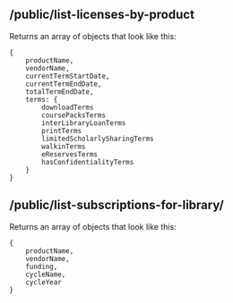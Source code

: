 
## /public/list-licenses-by-product

Returns an array of objects that look like this:
```
{
    productName,
    vendorName,
    currentTermStartDate,
    currentTermEndDate,
    totalTermEndDate,
    terms: {
        downloadTerms
        coursePacksTerms
        interLibraryLoanTerms
        printTerms
        limitedScholarlySharingTerms
        walkinTerms
        eReservesTerms
        hasConfidentialityTerms
    }
}
```

## /public/list-subscriptions-for-library/*<LIBRARY-ID>*

Returns an array of objects that look like this:
```
{
    productName,
    vendorName,
    funding,
    cycleName,
    cycleYear
}
```
